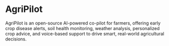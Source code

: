# AgriPilot
AgriPilot is an open-source AI-powered co-pilot for farmers, offering early crop disease alerts, soil health monitoring, weather analysis, personalized crop advice, and voice-based support to drive smart, real-world agricultural decisions.
